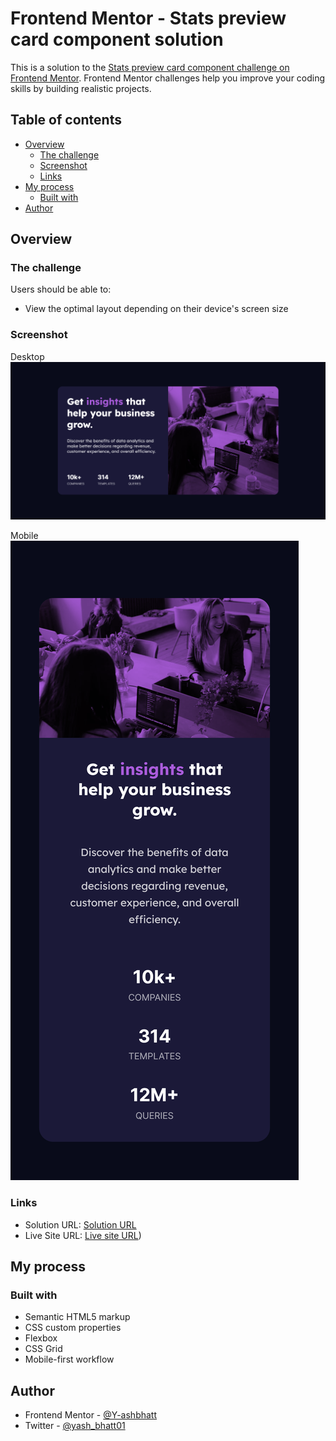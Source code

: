 # Frontend Mentor - Stats preview card component solution

This is a solution to the [Stats preview card component challenge on Frontend Mentor](https://www.frontendmentor.io/challenges/stats-preview-card-component-8JqbgoU62). Frontend Mentor challenges help you improve your coding skills by building realistic projects. 

## Table of contents

- [Overview](#overview)
  - [The challenge](#the-challenge)
  - [Screenshot](#screenshot)
  - [Links](#links)
- [My process](#my-process)
  - [Built with](#built-with)  
- [Author](#author)



## Overview

### The challenge

Users should be able to:

- View the optimal layout depending on their device's screen size

### Screenshot

Desktop
![](./screenshots/desktop.jpg.png)

Mobile
![](./screenshots/mobile.png)


### Links

- Solution URL: [Solution URL](https://github.com/Y-ashbhatt/Stats-preview-card-component-main)
- Live Site URL: [Live site URL](https://y-ashbhatt.github.io/Stats-preview-card-component-main/))

## My process

### Built with

- Semantic HTML5 markup
- CSS custom properties
- Flexbox
- CSS Grid
- Mobile-first workflow


## Author

- Frontend Mentor - [@Y-ashbhatt](https://www.frontendmentor.io/profile/Y-ashbhatt)
- Twitter - [@yash_bhatt01](https://x.com/yash_bhatt01)
